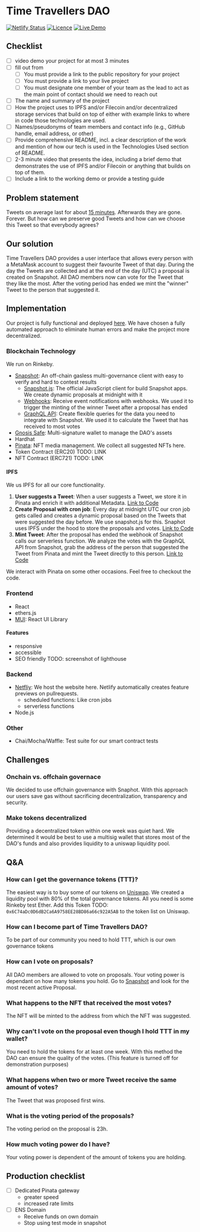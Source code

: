 # Time Travellers DAO

[![Netlify Status](https://api.netlify.com/api/v1/badges/2a316b63-b3d2-4c70-a903-927b1023f116/deploy-status)](https://app.netlify.com/sites/time-travellers/deploys)
[![Licence](https://img.shields.io/github/license/noahliechti/time-travellers?style=social)](https://github.com/NoahLiechti/time-travellers/blob/main/LICENSE.md)
[![Live Demo](https://img.shields.io/badge/Live Preview-Click Me-green.svg?style=social)](https://time-travellers.netlify.app)

## Checklist

- [ ] video demo your project for at most 3 minutes
- [ ] fill out from
  - [ ] You must provide a link to the public repository for your project
  - [ ] You must provide a link to your live project
  - [ ] You must designate one member of your team as the lead to act as the main point of contact should we need to reach out

- [ ] The name and summary of the project
- [ ] How the project uses to IPFS and/or Filecoin and/or decentralized storage services that build on top of either with example links to where in code those technologies are used.
- [ ] Names/pseudonyms of team members and contact info (e.g., GitHub handle, email address, or other)
- [ ] Provide comprehensive README, incl. a clear description of the work and mention of how our tech is used in the Technologies Used section of README.
- [ ] 2-3 minute video that presents the idea, including a brief demo that demonstrates the use of IPFS and/or Filecoin or anything that builds on top of them.
- [ ] Include a link to the working demo or provide a testing guide

## Problem statement

Tweets on average last for about [15 minutes](https://the-refinery.io/blog/how-long-does-a-social-media-post-last). Afterwards they are gone. Forever. But how can we preserve good Tweets and how can we choose this Tweet so that everybody agrees?

## Our solution

Time Travellers DAO provides a user interface that allows every person with a MetaMask account to suggest their favourite Tweet of that day. During the day the Tweets are collected and at the end of the day (UTC) a proposal is created on Snapshot. All DAO members now can vote for the Tweet that they like the most. After the voting period has ended we mint the "winner" Tweet to the person that suggested it.

## Implementation

Our project is fully functional and deployed [here](https://time-travellers.netlify.app/). We have chosen a fully automated approach to eliminate human errors and make the project more decentralized.

### Blockchain Technology

We run on Rinkeby.

- [Snapshot](https://snapshot.org/#/3.spaceshot.eth/about): An off-chain gasless multi-governance client with easy to verify and hard to contest results
  - [Snapshot.js](https://docs.snapshot.org/snapshot.js): The official JavaScript client for build Snapshot apps. We create dynamic proposals at midnight with it
  - [Webhooks](https://docs.snapshot.org/webhooks): Receive event notifications with webhooks. We used it to trigger the minting of the winner Tweet after a proposal has ended
  - [GraphQL API](https://docs.snapshot.org/graphql-api): Create flexible queries for the data you need to integrate with Snapshot. We used it to calculate the Tweet that has received to most votes
- [Gnosis Safe](https://gnosis-safe.io/app/rin:0x1104Eed7b5A9d1338a5b4822dFB0d66fF4AC216D/balances): Multi-signature wallet to manage the DAO's assets
- Hardhat
- [Pinata](https://www.pinata.cloud/): NFT media management. We collect all suggested NFTs here.
- Token Contract (ERC20) TODO: LINK
- NFT Contract (ERC721) TODO: LINK

#### IPFS

We us IPFS for all our core functionality.

1. **User suggests a Tweet**: When a user suggests a Tweet, we store it in Pinata and enrich it with additional Metadata. [Link to Code](https://github.com/noahliechti/time-travellers/blob/main/functions/token.js#L102)
2. **Create Proposal with cron job**: Every day at midnight UTC our cron job gets called and creates a dynamic proposal based on the Tweets that were suggested the day before. We use snapshot.js for this. Snaphot uses IPFS under the hood to store the proposals and votes. [Link to Code](https://github.com/noahliechti/time-travellers/blob/main/functions/proposal.js#L114)
3. **Mint Tweet**: After the proposal has ended the webhook of Snapshot calls our serverless function. We analyze the votes with the GraphQL API from Snapshot, grab the address of the person that suggested the Tweet from Pinata and mint the Tweet directly to this person. [Link to Code](https://github.com/noahliechti/time-travellers/blob/main/functions/mint.js#L132)

We interact with Pinata on some other occasions. Feel free to checkout the code.

### Frontend

- React
- ethers.js
- [MUI](https://mui.com/): React UI Library

#### Features

- responsive
- accessible
- SEO friendly TODO: screenshot of lighthouse

### Backend

- [Netfliy](https://www.netlify.com/): We host the website here. Netlify automatically creates feature previews on pullrequests.
  - scheduled functions: Like cron jobs
  - serverless functions
- Node.js

### Other

- Chai/Mocha/Waffle: Test suite for our smart contract tests

## Challenges

### Onchain vs. offchain governace

We decided to use offchain governance with Snaphot. With this approach our users save gas without sacrificing decentralization, transparency and security.

### Make tokens decentralized 

Providing a decentralized token within one week was quiet hard. We determined it would be best to use a multisig wallet that stores most of the DAO's funds and also provides liquidity to a uniswap liquidity pool.

## Q&A

### How can I get the governance tokens (TTT)?

The easiest way is to buy some of our tokens on [Uniswap](https://app.uniswap.org/#/swap?chain=rinkeby). We created a liquidity pool with 80% of the total governance tokens. All you need is some Rinkeby test Ether. Add this Token TODO: `0x6C74aDc0D6dB2Ca6A9758EE28BD86a66c922A5AB` to the token list on Uniswap.

### How can I become part of Time Travellers DAO?

To be part of our community you need to hold TTT, which is our own governance tokens

### How can I vote on proposals?

All DAO members are allowed to vote on proposals. Your voting power is dependant on how many tokens you hold. Go to [Snapshot](https://snapshot.org/#/3.spaceshot.eth) and look for the most recent active Proposal.

### What happens to the NFT that received the most votes?

The NFT will be minted to the address from which the NFT was suggested.

### Why can't I vote on the proposal even though I hold TTT in my wallet?

You need to hold the tokens for at least one week. With this method the DAO can ensure the quality of the votes. (This feature is turned off for demonstration purposes)

### What happens when two or more Tweet receive the same amount of votes?

The Tweet that was proposed first wins.

### What is the voting period of the proposals?

The voting period on the proposal is 23h.

### How much voting power do I have?

Your voting power is dependent of the amount of tokens you are holding.

## Production checklist

- [ ] Dedicated Pinata gateway
   - greater speed
   - increased rate limits
- [ ] ENS Domain
  - Receive funds on own domain
  - Stop using test mode in snapshot
